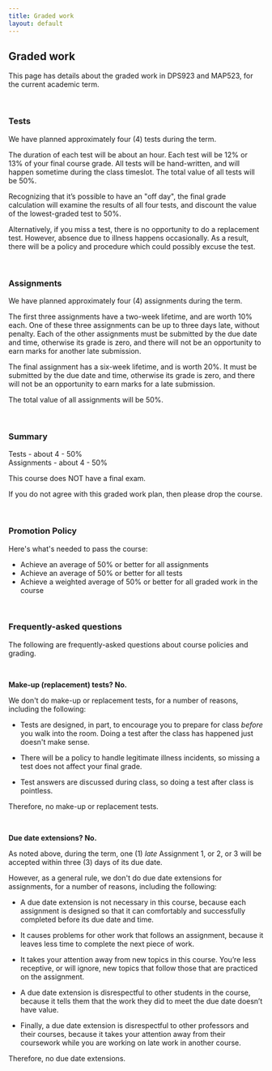 ```yaml
---
title: Graded work
layout: default
---
```


## Graded work

This page has details about the graded work in DPS923 and MAP523, for the current academic term.

<br>

### Tests

We have planned approximately four (4) tests during the term.

The duration of each test will be about an hour. Each test will be 12% or 13% of your final course grade. All tests will be hand-written, and will happen sometime during the class timeslot. The total value of all tests will be 50%.

Recognizing that it’s possible to have an "off day", the final grade calculation will examine the results of all four tests, and discount the value of the lowest-graded test to 50%.

Alternatively, if you miss a test, there is no opportunity to do a replacement test. However, absence due to illness happens occasionally. As a result, there will be a policy and procedure which could possibly excuse the test.

<br>

### Assignments

We have planned approximately four (4) assignments during the term.

The first three assignments have a two-week lifetime, and are worth 10% each. One of these three assignments can be up to three days late, without penalty. Each of the other assignments must be submitted by the due date and time, otherwise its grade is zero, and there will not be an opportunity to earn marks for another late submission.

The final assignment has a six-week lifetime, and is worth 20%. It must be submitted by the due date and time, otherwise its grade is zero, and there will not be an opportunity to earn marks for a late submission.

The total value of all assignments will be 50%.

<br>

### Summary

Tests - about 4 - 50%  
Assignments - about 4 - 50%  

This course does NOT have a final exam. 

If you do not agree with this graded work plan, then please drop the course.

<br>

### Promotion Policy

Here's what's needed to pass the course:
* Achieve an average of 50% or better for all assignments
*	Achieve an average of 50% or better for all tests
*	Achieve a weighted average of 50% or better for all graded work in the course

<br>

### Frequently-asked questions

The following are frequently-asked questions about course policies and grading. 

<br>

**Make-up (replacement) tests? No.**

We don't do make-up or replacement tests, for a number of reasons, including the following:

* Tests are designed, in part, to encourage you to prepare for class *before* you walk into the room. Doing a test after the class has happened just doesn't make sense.

* There will be a policy to handle legitimate illness incidents, so missing a test does not affect your final grade.

* Test answers are discussed during class, so doing a test after class is pointless.

Therefore, no make-up or replacement tests. 

<br>

**Due date extensions? No.**

As noted above, during the term, one (1) *late* Assignment 1, or 2, or 3 will be accepted within three (3) days of its due date. 

However, as a general rule, we don't do due date extensions for assignments, for a number of reasons, including the following:

* A due date extension is not necessary in this course, because each assignment is designed so that it can comfortably and successfully completed before its due date and time.

* It causes problems for other work that follows an assignment, because it leaves less time to complete the next piece of work.

* It takes your attention away from new topics in this course. You’re less receptive, or will ignore, new topics that follow those that are practiced on the assignment.

* A due date extension is disrespectful to other students in the course, because it tells them that the work they did to meet the due date doesn’t have value.

* Finally, a due date extension is disrespectful to other professors and their courses, because it takes your attention away from their coursework while you are working on late work in another course.

Therefore, no due date extensions.

<br>
